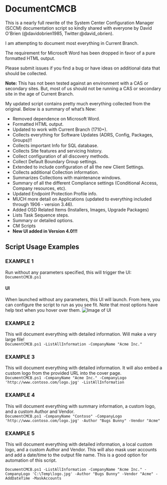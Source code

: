 # DocumentCMCB

This is a nearly full rewrite of the System Center Configuration Manager (SCCM) documentation script so kindly shared with everyone by David O'Brien (@davidobrien1985, Twitter:@david_obrien).

I am attempting to document most everything in Current Branch.

The requirement for Microsoft Word has been dropped in favor of a pure formatted HTML output.

Please submit issues if you find a bug or have ideas on additional data that should be collected.

**Note:**  This has not been tested against an environment with a CAS or secondary sites.  But, most of us should not be running a CAS or secondary site in the age of Current Branch.

My updated script contains pretty much everything collected from the original.  Below is a summary of what’s New:

* Removed dependence on Microsoft Word.  
* Formatted HTML output.  
* Updated to work with Current Branch (1710+).  
* Collects everything for Software Updates (ADRS, Config, Packages, Groups)!!  
* Collects important Info for SQL database.  
* Collects Site features and servicing history.  
* Collect configuration of all discovery methods.
* Collect Default Boundary Group settings.  
* Extended to include configuration of all the new Client Settings.  
* Collects additional Collection information.  
* Summarizes Collections with maintenance windows.
* Summary of all the different Compliance settings (Conditional Access, Company resources, etc).  
* Updated Endpoint Protection Profile info.  
* MUCH more detail on Applications (updated to everything included through 1906 - version 3.46).  
* Added OSD Related Items (Installers, Images, Upgrade Packages)  
* Lists Task Sequence steps.  
* Summary or detailed options.  
* CM Scripts
* **New UI added in Version 4.0!!!**

## Script Usage Examples

### EXAMPLE 1

Run without any parameters specified, this will trigger the UI:  
 ```DocumentCMCB.ps1```
#### UI
When launched without any parameters, this UI will launch.  From here, you can configure the script to run as you see fit.  Note that most options have help text when you hover over them.
![Image of UI](./WpfUI.png)

### EXAMPLE 2

This will document everything with detailed information.  Will make a very large file!  
 ```DocumentCMCB.ps1 -ListAllInformation -CompanyName "Acme Inc."```

### EXAMPLE 3

This will document everything with detailed information. It will also embed a custom logo from the provided URL into the cover page.  
 ```DocumentCMCB.ps1 -CompanyName "Acme Inc." -CompanyLogo 'http://www.contoso.com/logo.jpg' -ListAllInformation```

### EXAMPLE 4

This will document everything with summary information, a custom logo, and a custom Author and Vendor.  
 ```DocumentCMCB.ps1 -CompanyName "Contoso" -CompanyLogo 'http://www.contoso.com/logo.jpg' -Author "Bugs Bunny" -Vendor "Acme"```

### EXAMPLE 5

This will document everything with detailed information, a local custom logo, and a custom Author and Vendor.  This will also mask user accounts and add a date/time to the output file name.  This is a good option for automation of this script.

 ```DocumentCMCB.ps1 -ListAllInformation -CompanyName "Acme Inc." -CompanyLogo 'C:\Temp\logo.jpg' -Author "Bugs Bunny" -Vendor "Acme" -AddDateTime -MaskAccounts```
